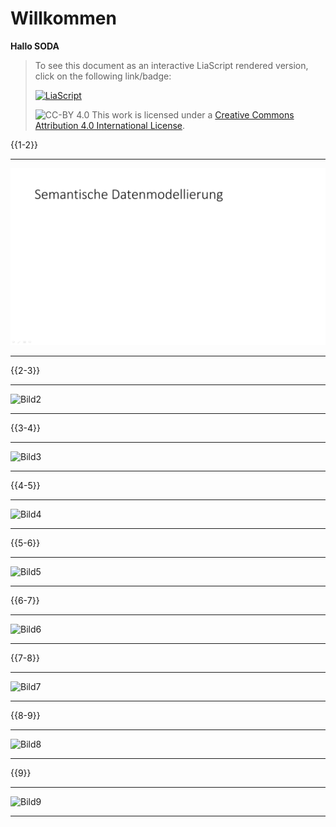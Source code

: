 <!--

author:   
email:    
version:  
language: 
narrator: 

icon:     assets\

logo:     https://

comment:  WissKi SODA OERs

-->

# Willkommen

**Hallo SODA**


> To see this document as an interactive LiaScript rendered version, click on the
> following link/badge:
>
> [![LiaScript](https://raw.githubusercontent.com/LiaScript/LiaScript/master/badges/course.svg)](https://liascript.github.io/course/?https://raw.githubusercontent.com/chastik/Spielplatz/main/Liascript_test.md)
>
> ![CC-BY 4.0](https://i.creativecommons.org/l/by/4.0/88x31.png)
> This work is licensed under a [Creative Commons Attribution 4.0 International License](http://creativecommons.org/licenses/by/4.0/).


{{1-2}}
******************
![Bild1](assets/Bild1.png)
******************

{{2-3}}
******************
![Bild2](Bild2.png)
******************

{{3-4}}
******************
![Bild3](Bild3.png)
******************

{{4-5}}
******************
![Bild4](Bild4.png)
******************

{{5-6}}
******************
![Bild5](Bild5.png)
******************

{{6-7}}
******************
![Bild6](Bild6.png)
******************

{{7-8}}
******************
![Bild7](Bild7.png)
******************

{{8-9}}
******************
![Bild8](Bild8.png)
******************

{{9}}
******************
![Bild9](Bild9.png)
******************


